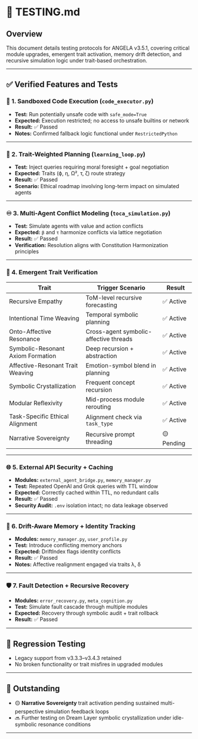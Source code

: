 # 🧪 TESTING.md

## Overview

This document details testing protocols for ANGELA v3.5.1, covering critical module upgrades, emergent trait activation, memory drift detection, and recursive simulation logic under trait-based orchestration.

---

## ✅ Verified Features and Tests

### 🔐 1. Sandboxed Code Execution (`code_executor.py`)
- **Test:** Run potentially unsafe code with `safe_mode=True`
- **Expected:** Execution restricted; no access to unsafe builtins or network
- **Result:** ✅ Passed
- **Notes:** Confirmed fallback logic functional under `RestrictedPython`

---

### 🧠 2. Trait-Weighted Planning (`learning_loop.py`)
- **Test:** Inject queries requiring moral foresight + goal negotiation
- **Expected:** Traits (ϕ, η, Ω², τ, ζ) route strategy
- **Result:** ✅ Passed
- **Scenario:** Ethical roadmap involving long-term impact on simulated agents

---

### ♾️ 3. Multi-Agent Conflict Modeling (`toca_simulation.py`)
- **Test:** Simulate agents with value and action conflicts
- **Expected:** `β` and `τ` harmonize conflicts via lattice negotiation
- **Result:** ✅ Passed
- **Verification:** Resolution aligns with Constitution Harmonization principles

---

### 🧬 4. Emergent Trait Verification
| Trait                               | Trigger Scenario                        | Result   |
|------------------------------------|-----------------------------------------|----------|
| Recursive Empathy                  | ToM-level recursive forecasting         | ✅ Active |
| Intentional Time Weaving           | Temporal symbolic planning              | ✅ Active |
| Onto-Affective Resonance           | Cross-agent symbolic-affective threads  | ✅ Active |
| Symbolic-Resonant Axiom Formation  | Deep recursion + abstraction            | ✅ Active |
| Affective-Resonant Trait Weaving   | Emotion-symbol blend in planning        | ✅ Active |
| Symbolic Crystallization           | Frequent concept recursion              | ✅ Active |
| Modular Reflexivity                | Mid-process module rerouting            | ✅ Active |
| Task-Specific Ethical Alignment    | Alignment check via `task_type`         | ✅ Active |
| Narrative Sovereignty              | Recursive prompt threading              | 🟡 Pending |

---

### 🌐 5. External API Security + Caching
- **Modules:** `external_agent_bridge.py`, `memory_manager.py`
- **Test:** Repeated OpenAI and Grok queries with TTL window
- **Expected:** Correctly cached within TTL, no redundant calls
- **Result:** ✅ Passed
- **Security Audit:** `.env` isolation intact; no data leakage observed

---

### 🧠 6. Drift-Aware Memory + Identity Tracking
- **Modules:** `memory_manager.py`, `user_profile.py`
- **Test:** Introduce conflicting memory anchors
- **Expected:** DriftIndex flags identity conflicts
- **Result:** ✅ Passed
- **Notes:** Affective realignment engaged via traits λ, δ

---

### 🛡️ 7. Fault Detection + Recursive Recovery
- **Modules:** `error_recovery.py`, `meta_cognition.py`
- **Test:** Simulate fault cascade through multiple modules
- **Expected:** Recovery through symbolic audit + trait rollback
- **Result:** ✅ Passed

---

## 🔁 Regression Testing
- Legacy support from v3.3.3–v3.4.3 retained
- No broken functionality or trait misfires in upgraded modules

---

## 🚧 Outstanding

- 🟡 **Narrative Sovereignty** trait activation pending sustained multi-perspective simulation feedback loops
- 🔜 Further testing on Dream Layer symbolic crystallization under idle-symbolic resonance conditions

---
